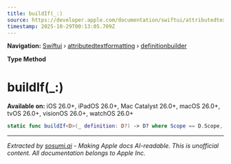 ```yaml
---
title: buildIf(_:)
source: https://developer.apple.com/documentation/swiftui/attributedtextformatting/definitionbuilder/buildif(_:)
timestamp: 2025-10-29T00:13:05.709Z
---
```


**Navigation:** [Swiftui](/documentation/swiftui) › [attributedtextformatting](/documentation/swiftui/attributedtextformatting) › [definitionbuilder](/documentation/swiftui/attributedtextformatting/definitionbuilder)

**Type Method**

# buildIf(_:)

**Available on:** iOS 26.0+, iPadOS 26.0+, Mac Catalyst 26.0+, macOS 26.0+, tvOS 26.0+, visionOS 26.0+, watchOS 26.0+

```swift
static func buildIf<D>(_ definition: D?) -> D? where Scope == D.Scope, D : AttributedTextFormattingDefinition
```

---

*Extracted by [sosumi.ai](https://sosumi.ai) - Making Apple docs AI-readable.*
*This is unofficial content. All documentation belongs to Apple Inc.*
